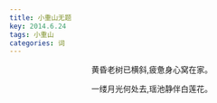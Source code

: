 ```yaml
---
title: 小重山无题
key: 2014.6.24
tags: 小重山
categories: 词
---
```


<p align="center">黄昏老树已横斜,疲惫身心窝在家。
</p>
<p align="center">一缕月光何处去,瑶池静伴白莲花。
</p>
<p align="center"></br>
</p>
